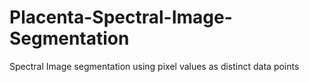 # Placenta-Spectral-Image-Segmentation
Spectral Image segmentation using pixel values as distinct data points
